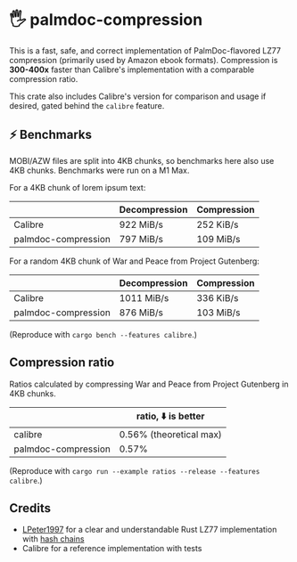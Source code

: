 # 🖐️ palmdoc-compression

This is a fast, safe, and correct implementation of PalmDoc-flavored LZ77 compression (primarily used by Amazon ebook formats). Compression is **300-400x** faster than Calibre's implementation with a comparable compression ratio.

This crate also includes Calibre's version for comparison and usage if desired, gated behind the `calibre` feature.

## ⚡ Benchmarks

MOBI/AZW files are split into 4KB chunks, so benchmarks here also use 4KB chunks. Benchmarks were run on a M1 Max.

For a 4KB chunk of lorem ipsum text:

|                     | Decompression | Compression |
|---------------------|---------------|-------------|
| Calibre             | 922 MiB/s     | 252 KiB/s   |
| palmdoc-compression | 797 MiB/s     | 109 MiB/s   |


For a random 4KB chunk of War and Peace from Project Gutenberg:

|                     | Decompression | Compression |
|---------------------|---------------|-------------|
| Calibre             | 1011 MiB/s    | 336 KiB/s   |
| palmdoc-compression | 876 MiB/s     | 103 MiB/s   |

(Reproduce with `cargo bench --features calibre`.)

## Compression ratio

Ratios calculated by compressing War and Peace from Project Gutenberg in 4KB chunks.

|                     | ratio, ⬇️ is better      |
|---------------------|-------------------------|
| calibre             | 0.56% (theoretical max) |
| palmdoc-compression | 0.57%                   |

(Reproduce with `cargo run --example ratios --release --features calibre`.)

## Credits

- [LPeter1997](https://github.com/LPeter1997) for a clear and understandable Rust LZ77 implementation with [hash chains](https://gist.github.com/LPeter1997/1c88e7540d03552cacd875eb82caad8d)
- Calibre for a reference implementation with tests
